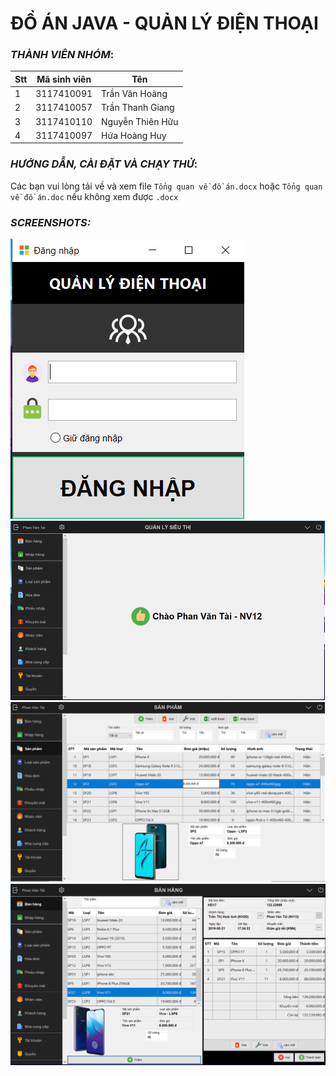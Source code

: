# ĐỒ ÁN JAVA - QUẢN LÝ ĐIỆN THOẠI

### *THÀNH VIÊN NHÓM*:

Stt | Mã sinh viên | Tên
---- | ---- | ---
1 | 3117410091 | Trần Văn Hoàng
2 | 3117410057 | Trần Thanh Giang
3 | 3117410110 | Nguyễn Thiên Hữu
4 | 3117410097 | Hứa Hoàng Huy

### *HƯỚNG DẪN, CÀI ĐẶT VÀ CHẠY THỬ*:

Các bạn vui lòng tải về và xem file `Tổng quan về đồ án.docx` hoặc `Tổng quan về đồ án.doc` nếu không xem được `.docx`

### *SCREENSHOTS:*
![Login](screenshots/login.png)
![Main](screenshots/main.png)
![Products](screenshots/products.png)
![Sell](screenshots/sell.png)

 
<!--stackedit_data:
eyJoaXN0b3J5IjpbMzkxMjI2ODQsLTQ2Njg0MjA2LC0zODY5MD
g0OTEsLTMwNjYyNzNdfQ==
-->